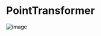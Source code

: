 # PointTransformer
![image](https://github.com/user-attachments/assets/44e26a69-b0f3-477a-a719-ee537017faf0)
